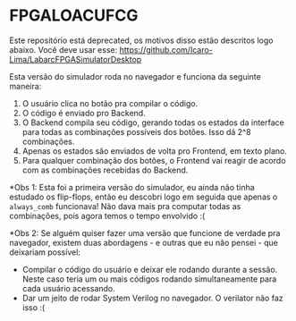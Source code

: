 # FPGALOACUFCG

Este repositório está deprecated, os motivos disso estão descritos logo abaixo. Você deve usar esse: https://github.com/Icaro-Lima/LabarcFPGASimulatorDesktop

Esta versão do simulador roda no navegador e funciona da seguinte maneira:
1. O usuário clica no botão pra compilar o código.
2. O código é enviado pro Backend.
3. O Backend compila seu código, gerando todas os estados da interface para todas as combinações possíveis dos botões. Isso dá 2^8 combinações.
4. Apenas os estados são enviados de volta pro Frontend, em texto plano.
5. Para qualquer combinação dos botões, o Frontend vai reagir de acordo com as combinações recebidas do Backend.

*Obs 1: Esta foi a primeira versão do simulador, eu ainda não tinha estudado os flip-flops, então eu descobri logo em seguida que apenas o `always_comb` funcionava! Não dava mais pra computar todas as combinações, pois agora temos o tempo envolvido :(

*Obs 2: Se alguém quiser fazer uma versão que funcione de verdade pra navegador, existem duas abordagens - e outras que eu não pensei - que deixariam possível:

  - Compilar o código do usuário e deixar ele rodando durante a sessão. Neste caso teria um ou mais códigos rodando simultaneamente para cada usuário acessando.
  - Dar um jeito de rodar System Verilog no navegador. O verilator não faz isso :(
